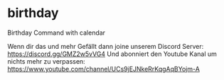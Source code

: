 # birthday
Birthday Command with calendar

Wenn dir das und mehr Gefällt dann joine unserem Discord Server: https://discord.gg/GMZ2w5vVG4
Und abonniert den Youtube Kanal um nichts mehr zu verpassen: https://www.youtube.com/channel/UCs9jEJNkeRrKqgAqBYojm-A
